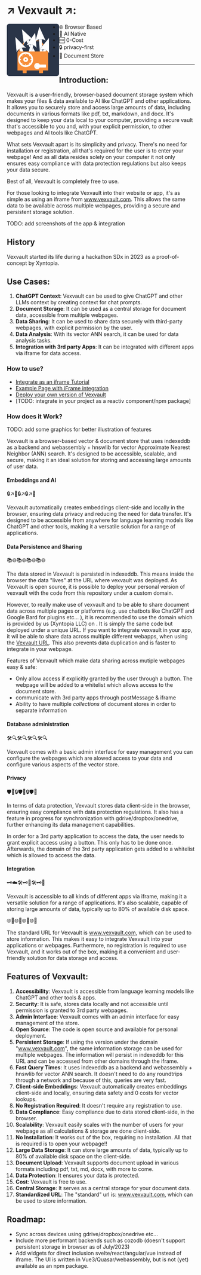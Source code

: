 # ↗️ Vexvault ↗️:

<img align="left" src="src/assets/vexvault.svg" width="140">

- 🌐 Browser Based
- 🤖 AI Native
- 🆓 0-Cost
- 🔒 privacy-first
- 💼 Document Store

---

## Introduction:

Vexvault is a user-friendly, browser-based document storage system which makes your files & data available to AI like ChatGPT and other applications. It allows you to securely store and access large amounts of data, including documents in various formats like pdf, txt, markdown, and docx. It's designed to keep your data local to your computer, providing a secure vault that's accessible to you and, with your explicit permission, to other webpages and AI tools like ChatGPT.

What sets Vexvault apart is its simplicity and privacy. There's no need for installation or registration, all that's required for the user is to enter your webpage! And as all data resides solely on your computer it not only ensures easy compliance with data protection regulations but also keeps your data secure.

Best of all, Vexvault is completely free to use.

For those looking to integrate Vexvault into their website or app, it's as simple as using an iframe from www.vexvault.com. This allows the same data to be available across multiple webpages, providing a secure and persistent storage solution.

TODO: add screenshots of the app & integration

## History

Vexvault started its life during a hackathon SDx in 2023 as a proof-of-concept by Xyntopia.

## Use Cases:

1. **ChatGPT Context**: Vexvault can be used to give ChatGPT and other LLMs context by creating context for chat prompts.
2. **Document Storage**: It can be used as a central storage for document data, accessible from multiple webpages.
3. **Data Sharing**: It can be used to share data securely with third-party webpages, with explicit permission by the user.
4. **Data Analysis**: With its vector ANN search, it can be used for data analysis tasks.
5. **Integration with 3rd party Apps**: It can be integrated with different apps via iframe for data access.

### How to use?

- [Integrate as an iframe Tutorial](tutorial_vexvault_iframe.md)
- [Example Page with iFrame integration](public/widget_examples/search_w_upload.html)
- [Deploy your own version of Vexvault](DEVELOPMENT.md)
- [TODO: integrate in your project as a reactiv component/npm package]

### How does it Work?

TODO: add some graphics for better illustration of features

Vexvault is a browser-based vector & document store that uses indexeddb as a backend and webassembly + hnswlib for vector Approximate Nearest Neighbor (ANN) search. It's designed to be accessible, scalable, and secure, making it an ideal solution for storing and accessing large amounts of user data.

#### Embeddings and AI

🔒↗️🤖🔒↗️🔒↗️🤖

Vexvault automatically creates embeddings client-side and locally in the browser, ensuring data privacy and reducing the need for data transfer. It's designed to be accessible from anywhere for language learning models like ChatGPT and other tools, making it a versatile solution for a range of applications.

#### Data Persistence and Sharing

📚🌐📚🌐📚🌐📚🌐

The data stored in Vexvault is persisted in indexeddb. This means inside the browser the data "lives" at the URL where vexvault was deployed.
As Vexvault is open source, it is possible to deploy your personal version of vexvault with the code from this repository under a custom domain.

However, to really make use of vexvault and to be able to share document data across multiple pages or platforms (e.g. use chatbots like ChatGPT and Google Bard for plugins etc... ), it is recommended to use the domain which is provided by us (Xyntopia LLC) on [](http://www.vexvault.com). It is simply the same code but deployed under a unique URL. If you want to integrate vexvault in your app, it wil be able to share data across multiple different webapps, when using the [Vexvault URL](http://www.vexvault.com). This also prevents data duplication and is faster to integrate in your webpage.

Features of Vexvault which make data sharing across mutiple webpages easy & safe:

- Only allow access if explicitly granted by the user through a button. The webpage will be added to a whitelist which allows access to the document store.
- communicate with 3rd party apps through postMessage & iframe
- Ability to have multiple _collections_ of document stores in order to separate information

#### Database administration

🛠️🔍🛠️🔍🛠️🔍🛠️🔍

Vexvault comes with a basic admin interface for easy management you can configure the webpages which are alowed access to your data and configure various aspects of the vector store.

#### Privacy

🛡️💼🔒🛡️💼🔒🛡️💼

In terms of data protection, Vexvault stores data client-side in the browser, ensuring easy compliance with data protection regulations. It also has a feature in progress for synchronization with gdrive/dropbox/onedrive, further enhancing its data management capabilities.

In order for a 3rd party application to access the data, the user needs to grant explicit access using a button. This only has to be done once. Afterwards, the domain of the 3rd party application gets added to a whitelist which is allowed to access the data.

#### Integration

🗝️☁️🛠️🗝️💽🛠️🗝️💽

Vexvault is accessible to all kinds of different apps via iframe, making it a versatile solution for a range of applications. It's also scalable, capable of storing large amounts of data, typically up to 80% of available disk space.

🌐📂🌐📂🌐📂🌐📂

The standard URL for Vexvault is www.vexvault.com, which can be used to store information. This makes it easy to integrate Vexvault into your applications or webpages. Furthermore, no registration is required to use Vexvault, and it works out of the box, making it a convenient and user-friendly solution for data storage and access.

## Features of Vexvault:

1. **Accessibility**: Vexvault is accessible from language learning models like ChatGPT and other tools & apps.
2. **Security**: It is safe, stores data locally and not accessible until permission is granted to 3rd party webpages.
3. **Admin Interface**: Vexvault comes with an admin interface for easy management of the store.
4. **Open Source**: The code is open source and available for personal deployment.
5. **Persistent Storage**: If using the version under the domain "www.vexvault.com", the same information storage can be used for multiple webpages. The information will persist in indexeddb for this URL and can be accessed from other domains through the iframe.
6. **Fast Query Times**: It uses indexeddb as a backend and webassembly + hnswlib for vector ANN search. It doesn't need to do any roundtrips through a network and because of this, queries are very fast.
7. **Client-side Embeddings**: Vexvault automatically creates embeddings client-side and locally, ensuring data safety and 0 costs for vector lookups.
8. **No Registration Required**: It doesn't require any registration to use.
9. **Data Compliance**: Easy compliance due to data stored client-side, in the browser.
10. **Scalability**: Vexvault easily scales with the number of users for your webpage as all calculations & storage are done client-side.
11. **No Installation**: It works out of the box, requiring no installation. All that is required is to open your webpage!!
12. **Large Data Storage**: It can store large amounts of data, typically up to 80% of available disk space on the client-side.
13. **Document Upload**: Vexvault supports document upload in various formats including pdf, txt, md, docx, with more to come.
14. **Data Protection**: It ensures your data is protected.
15. **Cost**: Vexvault is free to use.
16. **Central Storage**: It serves as a central storage for your document data.
17. **Standardized URL**: The "standard" url is: www.vexvault.com, which can be used to store information.

## Roadmap:

- Sync across devices using gdrive/dropbox/onedrive etc...
- Include more performant backends such as cozodb (doesn't support persistent storage in browser as of July/2023)
- Add widgets for direct inclusion svelte/react/angular/vue instead of iframe. The UI is written in Vue3/Quasar/webassembly, but is not (yet) available as an npm package.
